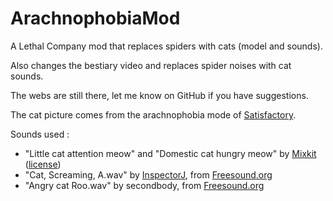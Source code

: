 # ArachnophobiaMod

A Lethal Company mod that replaces spiders with cats (model and sounds).

Also changes the bestiary video and replaces spider noises with cat sounds.

The webs are still there, let me know on GitHub if you have suggestions.

The cat picture comes from the arachnophobia mode of [Satisfactory](https://satisfactory.wiki.gg/wiki/Stinger#Arachnophobia_Mode_On-0).

Sounds used :
 - "Little cat attention meow" and "Domestic cat hungry meow" by [Mixkit](https://mixkit.co/free-sound-effects/cat/) ([license](https://mixkit.co/license/#sfxFree))
 - "Cat, Screaming, A.wav" by [InspectorJ](https://www.jshaw.co.uk/), from [Freesound.org](https://freesound.org/people/InspectorJ/sounds/415209/)
 - "Angry cat Roo.wav" by secondbody, from [Freesound.org](https://freesound.org/people/secondbody/sounds/50357/)
